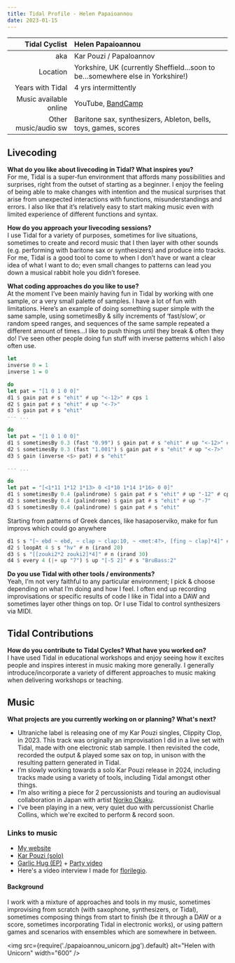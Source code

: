 ```yaml
---
title: Tidal Profile - Helen Papaioannou
date: 2023-01-15
---
```


| Tidal Cyclist  | Helen Papaioannou    |
| --------:    | :---------- |
| aka          | Kar Pouzi / Papaloannov |
| Location     | Yorkshire, UK (currently Sheffield…soon to be…somewhere else in Yorkshire!) |
| Years with Tidal | 4 yrs intermittently |
| Music available online | YouTube, [BandCamp](https://dontdronealone.bandcamp.com/album/red-sprite)|
| Other music/audio sw | Baritone sax, synthesizers, Ableton, bells, toys, games, scores |

## Livecoding

**What do you like about livecoding in Tidal? What inspires you?**  
For me, Tidal is a super-fun environment that affords many possibilities and surprises, right from the outset of starting as a beginner. I enjoy the feeling of being able to make changes with intention and the musical surprises that arise from unexpected interactions with functions, misunderstandings and errors. I also like that it’s relatively easy to start making music even with limited experience of different functions and syntax.

**How do you approach your livecoding sessions?**  
I use Tidal for a variety of purposes, sometimes for live situations, sometimes to create and record music that I then layer with other sounds (e.g. performing with baritone sax or synthesizers) and produce into tracks. For me, Tidal is a good tool to come to when I don’t have or want a clear idea of what I want to do; even small changes to patterns can lead you down a musical rabbit hole you didn’t foresee.

**What coding approaches do you like to use?**  
At the moment I’ve been mainly having fun in Tidal by working with one sample, or a very small palette of samples. I have a lot of fun with limitations. Here’s an example of doing something super simple with the same sample, using sometimesBy & silly increments of ‘fast/slow’, or random speed ranges, and sequences of the same sample repeated a different amount of times…I like to push things until they break & often they do! I’ve seen other people doing fun stuff with inverse patterns which I also often use.

```haskell
let
inverse 0 = 1
inverse 1 = 0

do
let pat = "[1 0 1 0 0]"
d1 $ gain pat # s "ehit" # up "<-12>" # cps 1
d2 $ gain pat # s "ehit" # up "<-7>"
d3 $ gain pat # s "ehit"
--- ...

do
let pat = "[1 0 1 0 0]"
d1 $ sometimesBy 0.3 (fast "0.99") $ gain pat # s "ehit" # up "<-12>" # cps 1
d2 $ sometimesBy 0.3 (fast "1.001") $ gain pat # s "ehit" # up "<-7>"
d3 $ gain (inverse <$> pat) # s "ehit"

--- ...

do
let pat = "[<1*11 1*12 1*13> 0 <1*10 1*14 1*16> 0 0]"
d1 $ sometimesBy 0.4 (palindrome) $ gain pat # s "ehit" # up "-12" # cps 1
d2 $ sometimesBy 0.4 (palindrome) $ gain pat # s "ehit" # up "-7"
d3 $ sometimesBy 0.4 (palindrome) $ gain pat # s "ehit"
```

Starting from patterns of Greek dances, like hasaposerviko, make for fun improvs which could go anywhere
```haskell
d1 $ s "[~ ebd ~ ebd, ~ clap ~ clap:10, ~ <met:4?>, [fing ~ clap]*4]" # pan (rand)
d2 $ loopAt 4 $ s "hv" # n (irand 20)
d3 $ s "[[zouki2*2 zouki2]*4]" # n (irand 30)
d4 $ every 4 (|+ up "7") $ up "[-5 2]" # s "BruBass:2"
```

**Do you use Tidal with other tools / environments?**  
Yeah, I’m not very faithful to any particular environment; I pick & choose depending on what I’m doing and how I feel. I often end up recording improvisations or specific results of code I like in Tidal into a DAW and sometimes layer other things on top. Or I use Tidal to control synthesizers via MIDI.

## Tidal Contributions

**How do you contribute to Tidal Cycles? What have you worked on?**  
I have used Tidal in educational workshops and enjoy seeing how it excites people and inspires interest in music making more generally. I generally introduce/incorporate a variety of different approaches to music making when delivering workshops or teaching.

## Music

**What projects are you currently working on or planning? What's next?**  
- Ultraniche label is releasing one of my Kar Pouzi singles, Clippity Clop, in 2023. This track was originally an improvisation I did in a live set with Tidal, made with one electronic stab sample. I then revisited the code, recorded the output & played some sax on top, in unison with the resulting pattern generated in Tidal.
- I’m slowly working towards a solo Kar Pouzi release in 2024, including tracks made using a variety of tools, including Tidal amongst other things.
- I’m also writing a piece for 2 percussionists and touring an audiovisual collaboration in Japan with artist [Noriko Okaku](https://norikookaku.com/noriko-okaku).
- I've been playing in a new, very quiet duo with percussionist Charlie Collins, which we're excited to perform & record soon.

### Links to music  
- [My website](https://www.helenpapaioannou.com)
- [Kar Pouzi (solo)](https://dontdronealone.bandcamp.com/album/red-sprite)
- [Garlic Hug (EP)](https://aphelioneditions.bandcamp.com/album/the-truth-about-carbs) + [Party video](https://www.youtube.com/watch?v=PIlwngC4Csk)
- Here's a video interview I made for [florilegio](https://www.youtube.com/watch?v=yxH4ilCWMr0).

#### Background

I work with a mixture of approaches and tools in my music, sometimes improvising from scratch (with saxophone, synthesizers, or Tidal), sometimes composing things from start to finish (be it through a DAW or a score, sometimes incorporating Tidal in electronic works), or using pattern games and scenarios with ensembles which are somewhere in between.


<img
  src={require('./papaioannou_unicorn.jpg').default}
  alt="Helen with Unicorn"
  width="600"
/>
